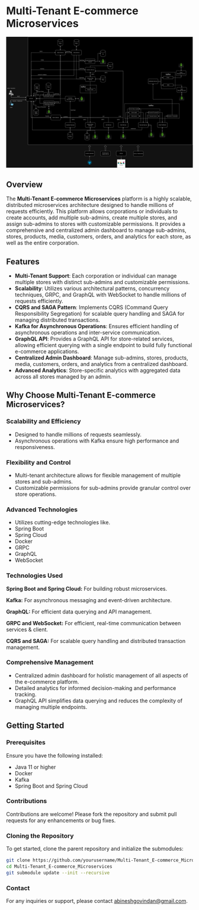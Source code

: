 # Multi-Tenant E-commerce Microservices

![System Architecture](resources/SAv2.jpg)

## Overview

The **Multi-Tenant E-commerce Microservices** platform is a highly scalable, distributed microservices architecture designed to handle millions of requests efficiently. This platform allows corporations or individuals to create accounts, add multiple sub-admins, create multiple stores, and assign sub-admins to stores with customizable permissions. 
It provides a comprehensive and centralized admin dashboard to manage sub-admins, stores, products, media, customers, orders, and analytics for each store, as well as the entire corporation.

## Features

- **Multi-Tenant Support**: Each corporation or individual can manage multiple stores with distinct sub-admins and customizable permissions.
- **Scalability**: Utilizes various architectural patterns, concurrency techniques, GRPC, and GraphQL with WebSocket to handle millions of requests efficiently.
- **CQRS and SAGA Pattern**: Implements CQRS (Command Query Responsibility Segregation) for scalable query handling and SAGA for managing distributed transactions.
- **Kafka for Asynchronous Operations**: Ensures efficient handling of asynchronous operations and inter-service communication.
- **GraphQL API**: Provides a GraphQL API for store-related services, allowing efficient querying with a single endpoint to build fully functional e-commerce applications.
- **Centralized Admin Dashboard**: Manage sub-admins, stores, products, media, customers, orders, and analytics from a centralized dashboard.
- **Advanced Analytics**: Store-specific analytics with aggregated data across all stores managed by an admin.

## Why Choose Multi-Tenant E-commerce Microservices?

### Scalability and Efficiency
- Designed to handle millions of requests seamlessly.
- Asynchronous operations with Kafka ensure high performance and responsiveness.

### Flexibility and Control
- Multi-tenant architecture allows for flexible management of multiple stores and sub-admins.
- Customizable permissions for sub-admins provide granular control over store operations.

### Advanced Technologies
- Utilizes cutting-edge technologies like.
- Spring Boot
- Spring Cloud
- Docker
- GRPC
- GraphQL
- WebSocket

### Technologies Used
  **Spring Boot and Spring Cloud:** For building robust microservices.

  **Kafka:** For asynchronous messaging and event-driven architecture.

  **GraphQL:** For efficient data querying and API management.

  **GRPC and WebSocket:** For efficient, real-time communication between services & client.
  
**CQRS and SAGA:** For scalable query handling and distributed transaction management.
### Comprehensive Management
- Centralized admin dashboard for holistic management of all aspects of the e-commerce platform.
- Detailed analytics for informed decision-making and performance tracking.
- GraphQL API simplifies data querying and reduces the complexity of managing multiple endpoints.

## Getting Started

### Prerequisites

Ensure you have the following installed:
- Java 11 or higher
- Docker
- Kafka
- Spring Boot and Spring Cloud

### Contributions
Contributions are welcome! Please fork the repository and submit pull requests for any enhancements or bug fixes.
### Cloning the Repository

To get started, clone the parent repository and initialize the submodules:

```sh
git clone https://github.com/yourusername/Multi-Tenant_E-commerce_Microservices.git
cd Multi-Tenant_E-commerce_Microservices
git submodule update --init --recursive
```

### Contact
For any inquiries or support, please contact abineshgovindan@gmail.com.